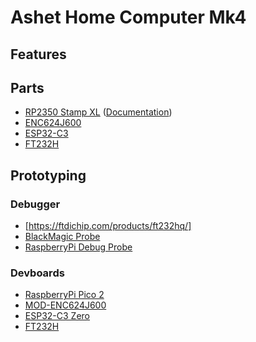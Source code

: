 # Ashet Home Computer Mk4

## Features

## Parts

- [RP2350 Stamp XL](https://www.lectronz.com/products/rp2350-stamp-xl) ([Documentation](https://www.solder.party/docs/rp2350-stamp-xl/))
- [ENC624J600](https://www.microchip.com/en-us/product/enc624j600)
- [ESP32-C3](https://www.espressif.com/en/products/socs/esp32-c3)
- [FT232H](https://ftdichip.com/products/ft232hq/)

## Prototyping

### Debugger

- [https://ftdichip.com/products/ft232hq/]
- [BlackMagic Probe](https://github.com/koendv/blackmagic-firmware/blob/master/INSTALL.md)
- [RaspberryPi Debug Probe](https://www.raspberrypi.com/products/debug-probe/)

### Devboards

- [RaspberryPi Pico 2](https://www.raspberrypi.com/products/raspberry-pi-pico-2/)
- [MOD-ENC624J600](https://www.olimex.com/Products/Modules/Ethernet/MOD-ENC624J600/)
- [ESP32-C3 Zero](https://www.waveshare.com/esp32-c3-zero.htm)
- [FT232H](https://www.adafruit.com/product/2264)
